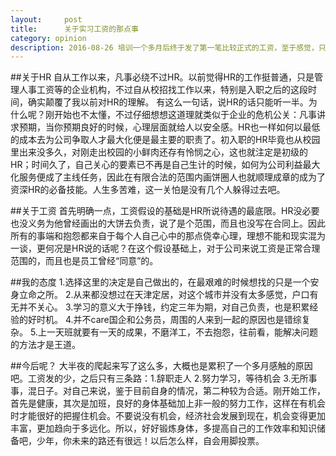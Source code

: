 ```yaml
---
layout:     post
title:      关于实习工资的那点事
category: opinion
description: 2016-08-26 培训一个多月后终于发了第一笔比较正式的工资，至于感觉，只能说痛并快乐着吧。
---
```


##关于HR
  自从工作以来，凡事必绕不过HR。以前觉得HR的工作挺普通，只是管理人事工资等的企业机构，不过自从校招找工作以来，特别是入职之后的这段时间，确实颠覆了我以前对HR的理解。
  有这么一句话，说HR的话只能听一半。为什么呢？刚开始也不太懂，不过仔细想想这道理就类似于企业的危机公关：凡事讲求预期，当你预期良好的时候，心理层面就给人以安全感。HR也一样如何以最低的成本去为公司争取人才最大化便是最主要的职责了。初入职的HR毕竟也从校园里出来没多久，对刚走出校园的小鲜肉还存有怜悯之心，这也就注定是初级的HR；时间久了，自己关心的要素已不再是自己生计的时候，如何为公司利益最大化服务便成了主线任务，因此在有限合法的范围内画饼圈人也就顺理成章的成为了资深HR的必备技能。人生多苦难，这一关怕是没有几个人躲得过去吧。

##关于工资
  首先明确一点，工资假设的基础是HR所说待遇的最底限。HR没必要也没义务为他曾经画出的大饼去负责，说了是个范围，而且也没写在合同上。因此所有的事端和抱怨都来自于每个人自己心中的那点侥幸心理，理想不能和现实混为一谈，更何况是HR说的话呢？在这个假设基础上，对于公司来说工资是正常合理范围的，而且也是员工曾经“同意”的。

##我的态度
  1.选择这里的决定是自己做出的，在最艰难的时候想找的只是一个安身立命之所。
  2.从来都没想过在天津定居，对这个城市并没有太多感觉，户口有无并不关心。
  3.学习的意义大于挣钱，约定三年为期，对自己负责，也是积累经验的好时机。
  4.并不care国企和公务员，周围的人来到一起的原因也是错综复杂。
  5.上一天班就要有一天的成果，不磨洋工，不去抱怨，往前看，能解决问题的方法才是王道。

##今后呢？
  大半夜的爬起来写了这么多，大概也是累积了一个多月感触的原因吧。工资发的少，之后只有三条路：1.辞职走人 2.努力学习，等待机会 3.无所事事，混日子。对自己来说，鉴于目前自身的情况，第二种较为合适。刚开始工作，首先是健康，其次是加班，良好的身体基础加上非一般的努力工作，这样在有机会时才能很好的把握住机会。不要说没有机会，经济社会发展到现在，机会变得更加丰富，更加趋向于多远化。所以，好好锻炼身体，多提高自己的工作效率和知识储备吧，少年，你未来的路还有很远！以后怎么样，自会用脚投票。


